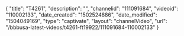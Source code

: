 {
    "title": "T4261",
    "description": "",
    "channelid": "111091684",
    "videoid": "110002133",
    "date_created": "1502524886",
    "date_modified": "1504049169",
    "type": "captivate",
    "layout": "channelVideo",
    "url": "\/bbbusa-latest-videos\/t4261-ft19922\/111091684-110002133"
}